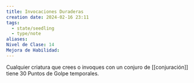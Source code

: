 ```yaml
---
title: Invocaciones Duraderas
creation date: 2024-02-16 23:11
tags:
  - state/seedling
  - type/note
aliases: 
Nivel de Clase: 14
Mejora de Habilidad:
---
```

Cualquier criatura que crees o invoques con un conjuro de [[conjuración]] tiene 30 Puntos de Golpe
temporales.


